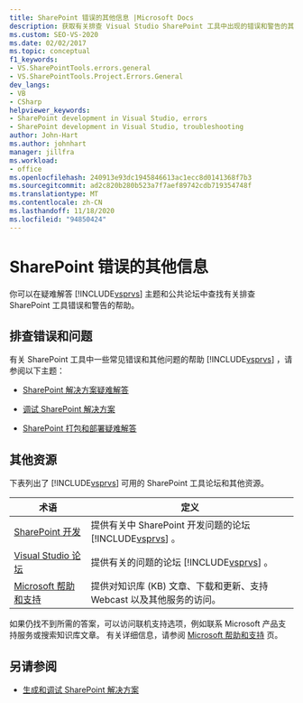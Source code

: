 ```yaml
---
title: SharePoint 错误的其他信息 |Microsoft Docs
description: 获取有关排查 Visual Studio SharePoint 工具中出现的错误和警告的其他信息。
ms.custom: SEO-VS-2020
ms.date: 02/02/2017
ms.topic: conceptual
f1_keywords:
- VS.SharePointTools.errors.general
- VS.SharePointTools.Project.Errors.General
dev_langs:
- VB
- CSharp
helpviewer_keywords:
- SharePoint development in Visual Studio, errors
- SharePoint development in Visual Studio, troubleshooting
author: John-Hart
ms.author: johnhart
manager: jillfra
ms.workload:
- office
ms.openlocfilehash: 240913e93dc1945846613ac1ecc8d0141368f7b3
ms.sourcegitcommit: ad2c820b280b523a7f7aef89742cdb719354748f
ms.translationtype: MT
ms.contentlocale: zh-CN
ms.lasthandoff: 11/18/2020
ms.locfileid: "94850424"
---
```

# <a name="additional-information-for-sharepoint-errors"></a>SharePoint 错误的其他信息
  你可以在疑难解答 [!INCLUDE[vsprvs](../sharepoint/includes/vsprvs-md.md)] 主题和公共论坛中查找有关排查 SharePoint 工具错误和警告的帮助。

## <a name="troubleshoot-errors-and-issues"></a>排查错误和问题
 有关 SharePoint 工具中一些常见错误和其他问题的帮助 [!INCLUDE[vsprvs](../sharepoint/includes/vsprvs-md.md)] ，请参阅以下主题：

- [SharePoint 解决方案疑难解答](../sharepoint/troubleshooting-sharepoint-solutions.md)

- [调试 SharePoint 解决方案](../sharepoint/debugging-sharepoint-solutions.md)

- [SharePoint 打包和部署疑难解答](../sharepoint/troubleshooting-sharepoint-packaging-and-deployment.md)

## <a name="other-resources"></a>其他资源
 下表列出了 [!INCLUDE[vsprvs](../sharepoint/includes/vsprvs-md.md)] 可用的 SharePoint 工具论坛和其他资源。

|术语|定义|
|----------|----------------|
|[SharePoint 开发](https://social.msdn.microsoft.com/Forums/office/home?forum=sharepointdevelopmentprevious)|提供有关中 SharePoint 开发问题的论坛 [!INCLUDE[vsprvs](../sharepoint/includes/vsprvs-md.md)] 。|
|[Visual Studio 论坛](https://social.msdn.microsoft.com/Forums/vstudio/home?category=visualstudio)|提供有关的问题的论坛 [!INCLUDE[vsprvs](../sharepoint/includes/vsprvs-md.md)] 。|
|[Microsoft 帮助和支持](https://support.microsoft.com/)|提供对知识库 (KB) 文章、下载和更新、支持 Webcast 以及其他服务的访问。|

 如果仍找不到所需的答案，可以访问联机支持选项，例如联系 Microsoft 产品支持服务或搜索知识库文章。 有关详细信息，请参阅 [Microsoft 帮助和支持](https://support.microsoft.com/) 页。

## <a name="see-also"></a>另请参阅
- [生成和调试 SharePoint 解决方案](../sharepoint/building-and-debugging-sharepoint-solutions.md)
